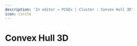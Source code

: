 ```yaml
---
description: 'In editor → PCGEx | Cluster : Convex Hull 3D'
icon: circle
---
```


# Convex Hull 3D

